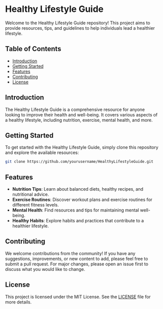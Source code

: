 # Healthy Lifestyle Guide

Welcome to the Healthy Lifestyle Guide repository! This project aims to provide resources, tips, and guidelines to help individuals lead a healthier lifestyle.

## Table of Contents

- [Introduction](#introduction)
- [Getting Started](#getting-started)
- [Features](#features)
- [Contributing](#contributing)
- [License](#license)

## Introduction

The Healthy Lifestyle Guide is a comprehensive resource for anyone looking to improve their health and well-being. It covers various aspects of a healthy lifestyle, including nutrition, exercise, mental health, and more.

## Getting Started

To get started with the Healthy Lifestyle Guide, simply clone this repository and explore the available resources:

```bash
git clone https://github.com/yourusername/HealthyLifestyleGuide.git
```

## Features

- **Nutrition Tips**: Learn about balanced diets, healthy recipes, and nutritional advice.
- **Exercise Routines**: Discover workout plans and exercise routines for different fitness levels.
- **Mental Health**: Find resources and tips for maintaining mental well-being.
- **Healthy Habits**: Explore habits and practices that contribute to a healthier lifestyle.

## Contributing

We welcome contributions from the community! If you have any suggestions, improvements, or new content to add, please feel free to submit a pull request. For major changes, please open an issue first to discuss what you would like to change.

## License

This project is licensed under the MIT License. See the [LICENSE](LICENSE) file for more details.
